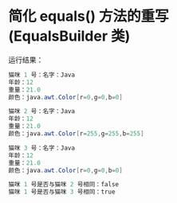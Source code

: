 # 简化 equals() 方法的重写(EqualsBuilder 类)

运行结果：

```java
猫咪 1 号：名字：Java
年龄：12
重量：21.0
颜色：java.awt.Color[r=0,g=0,b=0]

猫咪 2 号：名字：Java
年龄：12
重量：21.0
颜色：java.awt.Color[r=255,g=255,b=255]

猫咪 3 号：名字：Java
年龄：12
重量：21.0
颜色：java.awt.Color[r=0,g=0,b=0]

猫咪 1 号是否与猫咪 2 号相同：false
猫咪 1 号是否与猫咪 3 号相同：true
```
